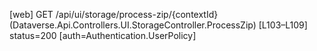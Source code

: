 [web] GET /api/ui/storage/process-zip/{contextId}  (Dataverse.Api.Controllers.UI.StorageController.ProcessZip)  [L103–L109] status=200 [auth=Authentication.UserPolicy]


